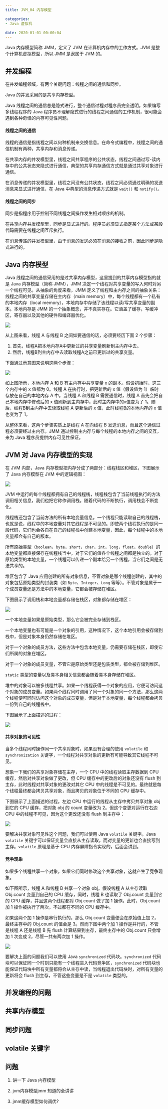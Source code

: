 ```yaml
---
title: JVM_04 内存模型

categories:
- Java 虚拟机

date: 2020-01-01 00:00:04
---
```


Java 内存模型简称 JMM，定义了 JVM 在计算机内存中的工作方式。JVM 是整个计算机虚拟模型，所以 JMM 是隶属于 JVM 的。

## 并发编程
在并发编程领域，有两个关键问题：线程之间的通信和同步。

Java 的并发采用的是共享内存模型。

Java 线程之间的通信总是隐式进行，整个通信过程对程序员完全透明。如果编写多线程程序的 Java 程序员不理解隐式进行的线程之间通信的工作机制，很可能会遇到各种奇怪的内存可见性问题。

#### 线程之间的通信
线程的通信是指线程之间以何种机制来交换信息。在命令式编程中，线程之间的通信机制有两种，共享内存和消息传递。

在共享内存的并发模型里，线程之间共享程序的公共状态，线程之间通过写-读内存中的公共状态来隐式进行通信，典型的共享内存通信方式就是通过共享对象进行通信。

在消息传递的并发模型里，线程之间没有公共状态，线程之间必须通过明确的发送消息来显式进行通信，在 Java 中典型的消息传递方式就是 `wait()` 和 `notify()`。

#### 线程之间的同步
同步是指程序用于控制不同线程之间操作发生相对顺序的机制。

在共享内存并发模型里，同步是显式进行的。程序员必须显式指定某个方法或某段代码需要在线程之间互斥执行。

在消息传递的并发模型里，由于消息的发送必须在消息的接收之前，因此同步是隐式进行的。

## Java 内存模型
Java 线程之间的通信采用的是过共享内存模型，这里提到的共享内存模型指的就是 Java 内存模型（简称 JMM），JMM 决定一个线程对共享变量的写入何时对另一个线程可见。从抽象的角度来看，JMM 定义了线程和主内存之间的抽象关系：线程之间的共享变量存储在主内存（main memory）中，每个线程都有一个私有的本地内存（local memory），本地内存中存储了该线程以读/写共享变量的副本。本地内存是 JMM 的一个抽象概念，并不真实存在。它涵盖了缓存，写缓冲区，寄存器以及其他的硬件和编译器优化。

![](https://imgconvert.csdnimg.cn/aHR0cDovL2ltZy5ibG9nLmNzZG4ubmV0LzIwMTYwOTIxMTgyMzM3OTA0?x-oss-process=image/format,png)

从上图来看，线程 A 与线程 B 之间如要通信的话，必须要经历下面 2 个步骤：
1. 首先，线程A把本地内存A中更新过的共享变量刷新到主内存中去。
1. 然后，线程B到主内存中去读取线程A之前已更新过的共享变量。 

下面通过示意图来说明这两个步骤：

![](https://imgconvert.csdnimg.cn/aHR0cDovL2ltZy5ibG9nLmNzZG4ubmV0LzIwMTYwOTIxMTgyNzQ4NTUx?x-oss-process=image/format,png)

如上图所示，本地内存 A 和 B 有主内存中共享变量 x 的副本。假设初始时，这三个内存中的 x 值都为 0。线程 A 在执行时，把更新后的 x 值（假设值为 1）临时存放在自己的本地内存 A 中。当线程 A 和线程 B 需要通信时，线程 A 首先会把自己本地内存中修改后的 x 值刷新到主内存中，此时主内存中的x值变为了 1。随后，线程B到主内存中去读取线程 A 更新后的 x 值，此时线程B的本地内存的 x 值也变为了 1。

从整体来看，这两个步骤实质上是线程 A 在向线程 B 发送消息，而且这个通信过程必须要经过主内存。JMM 通过控制主内存与每个线程的本地内存之间的交互，来为 Java 程序员提供内存可见性保证。

## JVM 对 Java 内存模型的实现
在 JVM 内部，Java 内存模型把内存分成了两部分：线程栈区和堆区，下图展示了 Java 内存模型在 JVM 中的逻辑视图：

![](https://imgconvert.csdnimg.cn/aHR0cDovL2ltZy5ibG9nLmNzZG4ubmV0LzIwMTYwOTIxMTgyODM3Njk3?x-oss-process=image/format,png)

JVM 中运行的每个线程都拥有自己的线程栈，线程栈包含了当前线程执行的方法调用相关信息，我们也把它称作调用栈。随着代码的不断执行，调用栈会不断变化。

线程栈还包含了当前方法的所有本地变量信息。一个线程只能读取自己的线程栈，也就是说，线程中的本地变量对其它线程是不可见的。即使两个线程执行的是同一段代码，它们也会各自在自己的线程栈中创建本地变量，因此，每个线程中的本地变量都会有自己的版本。

所有原始类型（`boolean`，`byte`，`short`，`char`，`int`，`long`，`float`，`double`）的本地变量都直接保存在线程栈当中，对于它们的值各个线程之间都是独立的。对于原始类型的本地变量，一个线程可以传递一个副本给另一个线程，当它们之间是无法共享的。

堆区包含了 Java 应用创建的所有对象信息，不管对象是哪个线程创建的，其中的对象包括原始类型的封装类（如 `Byte`、`Integer`、`Long` 等等）。不管对象是属于一个成员变量还是方法中的本地变量，它都会被存储在堆区。

下图展示了调用栈和本地变量都存储在栈区，对象都存储在堆区：

![](https://imgconvert.csdnimg.cn/aHR0cDovL2ltZy5ibG9nLmNzZG4ubmV0LzIwMTYwOTIxMTgyOTAzODE4?x-oss-process=image/format,png)

一个本地变量如果是原始类型，那么它会被完全存储到栈区。

一个本地变量也有可能是一个对象的引用，这种情况下，这个本地引用会被存储到栈中，但是对象本身仍然存储在堆区。

对于一个对象的成员方法，这些方法中包含本地变量，仍需要存储在栈区，即使它们所属的对象在堆区。

对于一个对象的成员变量，不管它是原始类型还是包装类型，都会被存储到堆区。

`static` 类型的变量以及类本身相关信息都会随着类本身存储在堆区。

堆中的对象可以被多线程共享。如果一个线程获得一个对象的应用，它便可访问这个对象的成员变量。如果两个线程同时调用了同一个对象的同一个方法，那么这两个线程便可同时访问这个对象的成员变量，但是对于本地变量，每个线程都会拷贝一份到自己的线程栈中。

下图展示了上面描述的过程：

![](https://imgconvert.csdnimg.cn/aHR0cDovL2ltZy5ibG9nLmNzZG4ubmV0LzIwMTYwOTIxMTgyOTQ4NjAx?x-oss-process=image/format,png)

#### 共享对象的可见性
当多个线程同时操作同一个共享对象时，如果没有合理的使用 `volatile` 和 `synchronization` 关键字，一个线程对共享对象的更新有可能导致其它线程不可见。

想象一下我们的共享对象存储在主存，一个 CPU 中的线程读取主存数据到 CPU 缓存，然后对共享对象做了更改，但 CPU 缓存中的更改后的对象还没有 flush 到主存，此时线程对共享对象的更改对其它 CPU 中的线程是不可见的。最终就是每个线程最终都会拷贝共享对象，而且拷贝的对象位于不同的 CPU 缓存中。

下图展示了上面描述的过程。左边 CPU 中运行的线程从主存中拷贝共享对象 obj 到它的 CPU 缓存，把对象 obj 的 count 变量改为 2。但这个变更对运行在右边 CPU 中的线程不可见，因为这个更改还没有 flush 到主存中：

![](https://imgconvert.csdnimg.cn/aHR0cDovL2ltZy5ibG9nLmNzZG4ubmV0LzIwMTYwOTIxMTgzMjE4NjUx?x-oss-process=image/format,png)

要解决共享对象可见性这个问题，我们可以使用 Java `volatile` 关键字。Java `volatile` 关键字可以保证变量会直接从主存读取，而对变量的更新也会直接写到主存。`volatile` 原理是基于 CPU 内存屏障指令实现的，后面会讲到。

#### 竞争现象
如果多个线程共享一个对象，如果它们同时修改这个共享对象，这就产生了竞争现象。

如下图所示，线程 A 和线程 B 共享一个对象 obj。假设线程 A 从主存读取 Obj.count 变量到自己的 CPU 缓存，同时，线程 B 也读取了 Obj.count 变量到它的 CPU 缓存，并且这两个线程都对 Obj.count 做了加 1 操作。此时，Obj.count 加 1 操作被执行了两次，不过都在不同的 CPU 缓存中。

如果这两个加 1 操作是串行执行的，那么 Obj.count 变量便会在原始值上加 2，最终主存中的 Obj.count 的值会是 3。然而下图中两个加 1 操作是并行的，不管是线程 A 还是线程 B 先 flush 计算结果到主存，最终主存中的 Obj.count 只会增加 1 次变成 2，尽管一共有两次加 1 操作。

![](https://imgconvert.csdnimg.cn/aHR0cDovL2ltZy5ibG9nLmNzZG4ubmV0LzIwMTYwOTIxMTgzMjUxODcw?x-oss-process=image/format,png)

要解决上面的问题我们可以使用 Java `synchronized` 代码块。`synchronized` 代码块可以保证同一个时刻只能有一个线程进入代码竞争区，`synchronized` 代码块也能保证代码块中所有变量都将会从主存中读，当线程退出代码块时，对所有变量的更新将会 flush 到主存，不管这些变量是不是 `volatile` 类型的。


## 并发编程的问题
## 共享内存模型
## 同步问题
## volatile 关键字

## 问题
1. 讲一下 Java 内存模型

1. jvm内存模型jmm 知道的全讲讲

1. jmm缓存模型如何调优?